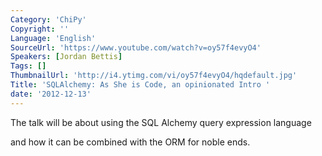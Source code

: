 ```yaml
---
Category: 'ChiPy'
Copyright: ''
Language: 'English'
SourceUrl: 'https://www.youtube.com/watch?v=oy57f4evyO4'
Speakers: [Jordan Bettis]
Tags: []
ThumbnailUrl: 'http://i4.ytimg.com/vi/oy57f4evyO4/hqdefault.jpg'
Title: 'SQLAlchemy: As She is Code, an opinionated Intro '
date: '2012-12-13'
---
```

The talk will be about using the SQL Alchemy query expression language

and how it can be combined with the ORM for noble ends.
